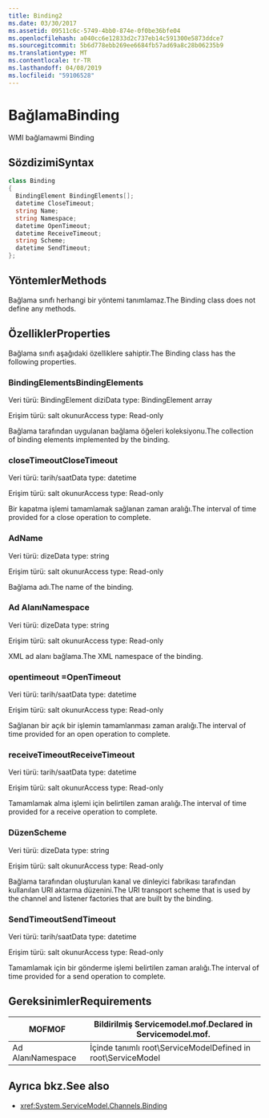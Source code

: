 ```yaml
---
title: Binding2
ms.date: 03/30/2017
ms.assetid: 09511c6c-5749-4bb0-874e-0f0be36bfe04
ms.openlocfilehash: a040cc6e12833d2c737eb14c591300e5873ddce7
ms.sourcegitcommit: 5b6d778ebb269ee6684fb57ad69a8c28b06235b9
ms.translationtype: MT
ms.contentlocale: tr-TR
ms.lasthandoff: 04/08/2019
ms.locfileid: "59106528"
---
```

# <a name="binding"></a><span data-ttu-id="5280b-102">Bağlama</span><span class="sxs-lookup"><span data-stu-id="5280b-102">Binding</span></span>
<span data-ttu-id="5280b-103">WMI bağlama</span><span class="sxs-lookup"><span data-stu-id="5280b-103">wmi Binding</span></span>  
  
## <a name="syntax"></a><span data-ttu-id="5280b-104">Sözdizimi</span><span class="sxs-lookup"><span data-stu-id="5280b-104">Syntax</span></span>  
  
```csharp
class Binding  
{  
  BindingElement BindingElements[];  
  datetime CloseTimeout;  
  string Name;  
  string Namespace;  
  datetime OpenTimeout;  
  datetime ReceiveTimeout;  
  string Scheme;  
  datetime SendTimeout;  
};  
```  
  
## <a name="methods"></a><span data-ttu-id="5280b-105">Yöntemler</span><span class="sxs-lookup"><span data-stu-id="5280b-105">Methods</span></span>  
 <span data-ttu-id="5280b-106">Bağlama sınıfı herhangi bir yöntemi tanımlamaz.</span><span class="sxs-lookup"><span data-stu-id="5280b-106">The Binding class does not define any methods.</span></span>  
  
## <a name="properties"></a><span data-ttu-id="5280b-107">Özellikler</span><span class="sxs-lookup"><span data-stu-id="5280b-107">Properties</span></span>  
 <span data-ttu-id="5280b-108">Bağlama sınıfı aşağıdaki özelliklere sahiptir.</span><span class="sxs-lookup"><span data-stu-id="5280b-108">The Binding class has the following properties.</span></span>  
  
### <a name="bindingelements"></a><span data-ttu-id="5280b-109">BindingElements</span><span class="sxs-lookup"><span data-stu-id="5280b-109">BindingElements</span></span>  
 <span data-ttu-id="5280b-110">Veri türü: BindingElement dizi</span><span class="sxs-lookup"><span data-stu-id="5280b-110">Data type: BindingElement array</span></span>  
  
 <span data-ttu-id="5280b-111">Erişim türü: salt okunur</span><span class="sxs-lookup"><span data-stu-id="5280b-111">Access type: Read-only</span></span>  
  
 <span data-ttu-id="5280b-112">Bağlama tarafından uygulanan bağlama öğeleri koleksiyonu.</span><span class="sxs-lookup"><span data-stu-id="5280b-112">The collection of binding elements implemented by the binding.</span></span>  
  
### <a name="closetimeout"></a><span data-ttu-id="5280b-113">closeTimeout</span><span class="sxs-lookup"><span data-stu-id="5280b-113">CloseTimeout</span></span>  
 <span data-ttu-id="5280b-114">Veri türü: tarih/saat</span><span class="sxs-lookup"><span data-stu-id="5280b-114">Data type: datetime</span></span>  
  
 <span data-ttu-id="5280b-115">Erişim türü: salt okunur</span><span class="sxs-lookup"><span data-stu-id="5280b-115">Access type: Read-only</span></span>  
  
 <span data-ttu-id="5280b-116">Bir kapatma işlemi tamamlamak sağlanan zaman aralığı.</span><span class="sxs-lookup"><span data-stu-id="5280b-116">The interval of time provided for a close operation to complete.</span></span>  
  
### <a name="name"></a><span data-ttu-id="5280b-117">Ad</span><span class="sxs-lookup"><span data-stu-id="5280b-117">Name</span></span>  
 <span data-ttu-id="5280b-118">Veri türü: dize</span><span class="sxs-lookup"><span data-stu-id="5280b-118">Data type: string</span></span>  
  
 <span data-ttu-id="5280b-119">Erişim türü: salt okunur</span><span class="sxs-lookup"><span data-stu-id="5280b-119">Access type: Read-only</span></span>  
  
 <span data-ttu-id="5280b-120">Bağlama adı.</span><span class="sxs-lookup"><span data-stu-id="5280b-120">The name of the binding.</span></span>  
  
### <a name="namespace"></a><span data-ttu-id="5280b-121">Ad Alanı</span><span class="sxs-lookup"><span data-stu-id="5280b-121">Namespace</span></span>  
 <span data-ttu-id="5280b-122">Veri türü: dize</span><span class="sxs-lookup"><span data-stu-id="5280b-122">Data type: string</span></span>  
  
 <span data-ttu-id="5280b-123">Erişim türü: salt okunur</span><span class="sxs-lookup"><span data-stu-id="5280b-123">Access type: Read-only</span></span>  
  
 <span data-ttu-id="5280b-124">XML ad alanı bağlama.</span><span class="sxs-lookup"><span data-stu-id="5280b-124">The XML namespace of the binding.</span></span>  
  
### <a name="opentimeout"></a><span data-ttu-id="5280b-125">opentimeout =</span><span class="sxs-lookup"><span data-stu-id="5280b-125">OpenTimeout</span></span>  
 <span data-ttu-id="5280b-126">Veri türü: tarih/saat</span><span class="sxs-lookup"><span data-stu-id="5280b-126">Data type: datetime</span></span>  
  
 <span data-ttu-id="5280b-127">Erişim türü: salt okunur</span><span class="sxs-lookup"><span data-stu-id="5280b-127">Access type: Read-only</span></span>  
  
 <span data-ttu-id="5280b-128">Sağlanan bir açık bir işlemin tamamlanması zaman aralığı.</span><span class="sxs-lookup"><span data-stu-id="5280b-128">The interval of time provided for an open operation to complete.</span></span>  
  
### <a name="receivetimeout"></a><span data-ttu-id="5280b-129">receiveTimeout</span><span class="sxs-lookup"><span data-stu-id="5280b-129">ReceiveTimeout</span></span>  
 <span data-ttu-id="5280b-130">Veri türü: tarih/saat</span><span class="sxs-lookup"><span data-stu-id="5280b-130">Data type: datetime</span></span>  
  
 <span data-ttu-id="5280b-131">Erişim türü: salt okunur</span><span class="sxs-lookup"><span data-stu-id="5280b-131">Access type: Read-only</span></span>  
  
 <span data-ttu-id="5280b-132">Tamamlamak alma işlemi için belirtilen zaman aralığı.</span><span class="sxs-lookup"><span data-stu-id="5280b-132">The interval of time provided for a receive operation to complete.</span></span>  
  
### <a name="scheme"></a><span data-ttu-id="5280b-133">Düzen</span><span class="sxs-lookup"><span data-stu-id="5280b-133">Scheme</span></span>  
 <span data-ttu-id="5280b-134">Veri türü: dize</span><span class="sxs-lookup"><span data-stu-id="5280b-134">Data type: string</span></span>  
  
 <span data-ttu-id="5280b-135">Erişim türü: salt okunur</span><span class="sxs-lookup"><span data-stu-id="5280b-135">Access type: Read-only</span></span>  
  
 <span data-ttu-id="5280b-136">Bağlama tarafından oluşturulan kanal ve dinleyici fabrikası tarafından kullanılan URI aktarma düzenini.</span><span class="sxs-lookup"><span data-stu-id="5280b-136">The URI transport scheme that is used by the channel and listener factories that are built by the binding.</span></span>  
  
### <a name="sendtimeout"></a><span data-ttu-id="5280b-137">SendTimeout</span><span class="sxs-lookup"><span data-stu-id="5280b-137">SendTimeout</span></span>  
 <span data-ttu-id="5280b-138">Veri türü: tarih/saat</span><span class="sxs-lookup"><span data-stu-id="5280b-138">Data type: datetime</span></span>  
  
 <span data-ttu-id="5280b-139">Erişim türü: salt okunur</span><span class="sxs-lookup"><span data-stu-id="5280b-139">Access type: Read-only</span></span>  
  
 <span data-ttu-id="5280b-140">Tamamlamak için bir gönderme işlemi belirtilen zaman aralığı.</span><span class="sxs-lookup"><span data-stu-id="5280b-140">The interval of time provided for a send operation to complete.</span></span>  
  
## <a name="requirements"></a><span data-ttu-id="5280b-141">Gereksinimler</span><span class="sxs-lookup"><span data-stu-id="5280b-141">Requirements</span></span>  
  
|<span data-ttu-id="5280b-142">MOF</span><span class="sxs-lookup"><span data-stu-id="5280b-142">MOF</span></span>|<span data-ttu-id="5280b-143">Bildirilmiş Servicemodel.mof.</span><span class="sxs-lookup"><span data-stu-id="5280b-143">Declared in Servicemodel.mof.</span></span>|  
|---------|-----------------------------------|  
|<span data-ttu-id="5280b-144">Ad Alanı</span><span class="sxs-lookup"><span data-stu-id="5280b-144">Namespace</span></span>|<span data-ttu-id="5280b-145">İçinde tanımlı root\ServiceModel</span><span class="sxs-lookup"><span data-stu-id="5280b-145">Defined in root\ServiceModel</span></span>|  
  
## <a name="see-also"></a><span data-ttu-id="5280b-146">Ayrıca bkz.</span><span class="sxs-lookup"><span data-stu-id="5280b-146">See also</span></span>

- <xref:System.ServiceModel.Channels.Binding>
